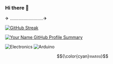 ### Hi there 👋 
✈ ...........................✈ 

[![GitHub Streak](https://github-readme-streak-stats.herokuapp.com?user=samatachai%20&theme=dark&hide_border=true&mode=weekly)](https://git.io/streak-stats)

[![Your Name GitHub Profile Summary](https://github-profile-summary-cards.vercel.app/api/cards/profile-details?username=samatachai&theme=radical)](https://github.com/samatachai)       

![Electronics](https://img.icons8.com/color/48/000000/electronics.png) ![Arduino](https://img.icons8.com/color/48/000000/arduino.png)

$${\color{cyan}ทดสอบ}$$
<!--
**samatachai/samatachai** is a ✨ _special_ ✨ repository because its `README.md` (this file) appears on your GitHub profile.

Here are some ideas to get you started:

- 🔭 I’m currently working on ...
- 🌱 I’m currently learning ...
- 👯 I’m looking to collaborate on ...
- 🤔 I’m looking for help with ...
- 💬 Ask me about ...
- 📫 How to reach me: ...
- 😄 Pronouns: ...
- ⚡ Fun fact: ...
-->
